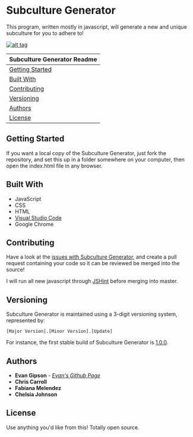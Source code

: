 # Subculture Generator
This program, written mostly in javascript, will generate a new and unique subculture for you to adhere to!

<a href="http://evangipson.com/subcultures" target="_blank">![alt tag](http://evangipson.com/subcultures/img/subculture-screen.png "A screenshot of a typical subculture generator result.")</a>

| Subculture Generator Readme |
|---|
| [Getting Started](#getting-started) |
| [Built With](#built-with) |
| [Contributing](#contributing)  |
| [Versioning](#versioning) |
| [Authors](#authors)  |
| [License](#license) |

## Getting Started
If you want a local copy of the Subculture Generator, just fork the repository, and set this up in a folder somewhere on your computer, then open the index.html file in any browser. 

## Built With
* JavaScript
* CSS
* HTML
* [Visual Studio Code](https://code.visualstudio.com/)
* Google Chrome

## Contributing
Have a look at the [issues with Subculture Generator](https://github.com/evangipson/subculture-generator/issues), and create a pull request containing your code so it can be reviewed be merged into the source!

I will run all new javascript through [JSHint](http://jshint.com/) before merging into master.

## Versioning
Subculture Generator is maintained using a 3-digit versioning system, represented by:
```
[Major Version].[Minor Version].[Update]
```
For instance, the first stable build of Subculture Generator is [1.0.0](https://github.com/evangipson/subculture-generator/releases/tag/1.0.0).

## Authors
* **Evan Gipson** - *[Evan's Github Page](https://github.com/evangipson)* 
* **Chris Carroll**
* **Fabiana Melendez**
* **Chelsia Johnson**

## License
Use anything you'd like from this! Totally open source.
